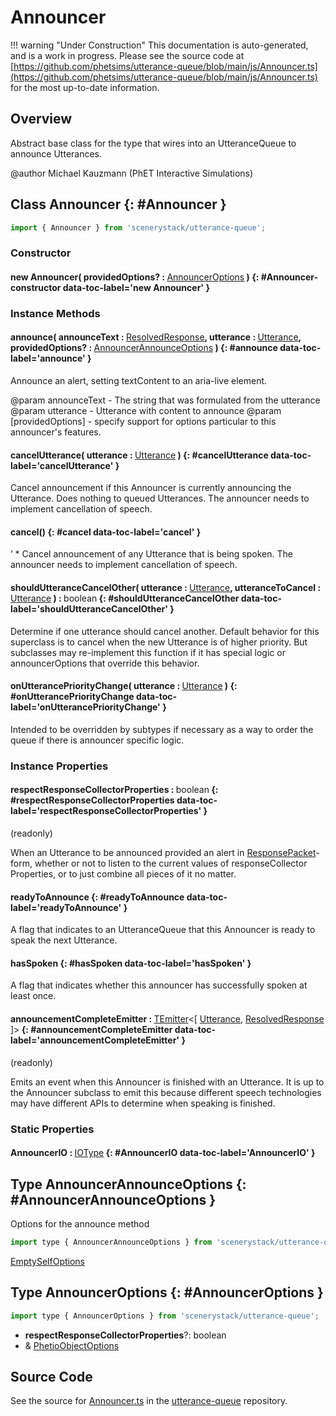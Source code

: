 # Announcer

!!! warning "Under Construction"
    This documentation is auto-generated, and is a work in progress. Please see the source code at
    [https://github.com/phetsims/utterance-queue/blob/main/js/Announcer.ts](https://github.com/phetsims/utterance-queue/blob/main/js/Announcer.ts) for the most up-to-date information.

## Overview

Abstract base class for the type that wires into an UtteranceQueue to announce Utterances.

@author Michael Kauzmann (PhET Interactive Simulations)

## Class Announcer {: #Announcer }


```js
import { Announcer } from 'scenerystack/utterance-queue';
```
### Constructor

#### new Announcer( providedOptions? : <span style="font-weight: 400;">[AnnouncerOptions](../utterance-queue/Announcer.md#AnnouncerOptions)</span> ) {: #Announcer-constructor data-toc-label='new Announcer' }

### Instance Methods

#### announce( announceText : <span style="font-weight: 400;">[ResolvedResponse](../utterance-queue/ResponsePacket.md#ResolvedResponse)</span>, utterance : <span style="font-weight: 400;">[Utterance](../utterance-queue/Utterance.md)</span>, providedOptions? : <span style="font-weight: 400;">[AnnouncerAnnounceOptions](../utterance-queue/Announcer.md#AnnouncerAnnounceOptions)</span> ) {: #announce data-toc-label='announce' }

Announce an alert, setting textContent to an aria-live element.

@param announceText - The string that was formulated from the utterance
@param utterance - Utterance with content to announce
@param [providedOptions] - specify support for options particular to this announcer's features.

#### cancelUtterance( utterance : <span style="font-weight: 400;">[Utterance](../utterance-queue/Utterance.md)</span> ) {: #cancelUtterance data-toc-label='cancelUtterance' }

Cancel announcement if this Announcer is currently announcing the Utterance. Does nothing
to queued Utterances. The announcer needs to implement cancellation of speech.

#### cancel() {: #cancel data-toc-label='cancel' }

   ’   * Cancel announcement of any Utterance that is being spoken. The announcer needs to implement cancellation of speech.

#### shouldUtteranceCancelOther( utterance : <span style="font-weight: 400;">[Utterance](../utterance-queue/Utterance.md)</span>, utteranceToCancel : <span style="font-weight: 400;">[Utterance](../utterance-queue/Utterance.md)</span> ) : <span style="font-weight: 400;"><span style="color: hsla(calc(var(--md-hue) + 180deg),80%,40%,1);">boolean</span></span> {: #shouldUtteranceCancelOther data-toc-label='shouldUtteranceCancelOther' }

Determine if one utterance should cancel another. Default behavior for this superclass is to cancel when
the new Utterance is of higher priority. But subclasses may re-implement this function if it has special logic
or announcerOptions that override this behavior.

#### onUtterancePriorityChange( utterance : <span style="font-weight: 400;">[Utterance](../utterance-queue/Utterance.md)</span> ) {: #onUtterancePriorityChange data-toc-label='onUtterancePriorityChange' }

Intended to be overridden by subtypes if necessary as a way to order the queue if there is announcer
specific logic.

### Instance Properties

#### respectResponseCollectorProperties : <span style="font-weight: 400;"><span style="color: hsla(calc(var(--md-hue) + 180deg),80%,40%,1);">boolean</span></span> {: #respectResponseCollectorProperties data-toc-label='respectResponseCollectorProperties' }

(readonly)

When an Utterance to be announced provided an alert in [ResponsePacket](../utterance-queue/ResponsePacket.md)-form, whether or
not to listen to the current values of responseCollector Properties, or to just combine all pieces of it no matter.

#### readyToAnnounce {: #readyToAnnounce data-toc-label='readyToAnnounce' }

A flag that indicates to an UtteranceQueue that this Announcer is ready to speak the next Utterance.

#### hasSpoken {: #hasSpoken data-toc-label='hasSpoken' }

A flag that indicates whether this announcer has successfully spoken at least once.

#### announcementCompleteEmitter : <span style="font-weight: 400;">[TEmitter](../axon/TEmitter.md)&lt;[ [Utterance](../utterance-queue/Utterance.md), [ResolvedResponse](../utterance-queue/ResponsePacket.md#ResolvedResponse) ]&gt;</span> {: #announcementCompleteEmitter data-toc-label='announcementCompleteEmitter' }

(readonly)

Emits an event when this Announcer is finished with an Utterance. It is up
to the Announcer subclass to emit this because different speech technologies may have different APIs
to determine when speaking is finished.

### Static Properties

#### AnnouncerIO : <span style="font-weight: 400;">[IOType](../tandem/IOType.md)</span> {: #AnnouncerIO data-toc-label='AnnouncerIO' }



## Type AnnouncerAnnounceOptions {: #AnnouncerAnnounceOptions }


Options for the announce method

```js
import type { AnnouncerAnnounceOptions } from 'scenerystack/utterance-queue';
```


[EmptySelfOptions](../phet-core/optionize.md#EmptySelfOptions)



## Type AnnouncerOptions {: #AnnouncerOptions }


```js
import type { AnnouncerOptions } from 'scenerystack/utterance-queue';
```


- **respectResponseCollectorProperties**?: <span style="color: hsla(calc(var(--md-hue) + 180deg),80%,40%,1);">boolean</span>
- &amp; [PhetioObjectOptions](../tandem/PhetioObject.md#PhetioObjectOptions)




## Source Code

See the source for [Announcer.ts](https://github.com/phetsims/utterance-queue/blob/main/js/Announcer.ts) in the [utterance-queue](https://github.com/phetsims/utterance-queue) repository.

